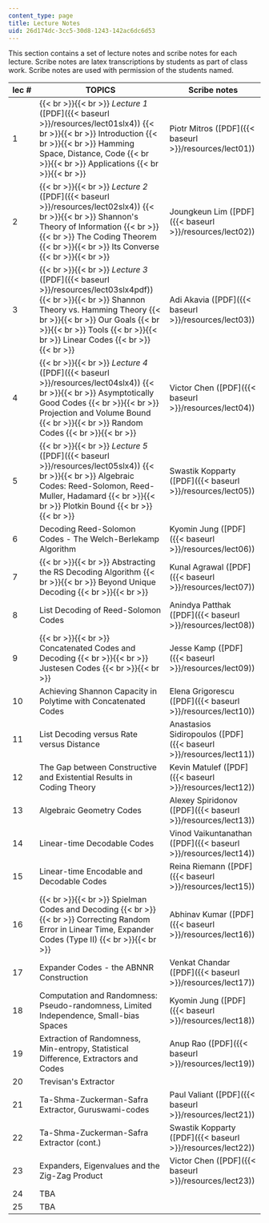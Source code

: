 ```yaml
---
content_type: page
title: Lecture Notes
uid: 26d174dc-3cc5-30d8-1243-142ac6dc6d53
---
```


This section contains a set of lecture notes and scribe notes for each lecture. Scribe notes are latex transcriptions by students as part of class work. Scribe notes are used with permission of the students named.

| lec # | TOPICS | Scribe notes |
| --- | --- | --- |
| 1 |  {{< br >}}{{< br >}} _Lecture 1_ ([PDF]({{< baseurl >}}/resources/lect01slx4)) {{< br >}}{{< br >}} Introduction {{< br >}}{{< br >}} Hamming Space, Distance, Code {{< br >}}{{< br >}} Applications {{< br >}}{{< br >}}  | Piotr Mitros ([PDF]({{< baseurl >}}/resources/lect01)) |
| 2 |  {{< br >}}{{< br >}} _Lecture 2_ ([PDF]({{< baseurl >}}/resources/lect02slx4)) {{< br >}}{{< br >}} Shannon's Theory of Information {{< br >}}{{< br >}} The Coding Theorem {{< br >}}{{< br >}} Its Converse {{< br >}}{{< br >}}  | Joungkeun Lim ([PDF]({{< baseurl >}}/resources/lect02)) |
| 3 |  {{< br >}}{{< br >}} _Lecture 3_ ([PDF]({{< baseurl >}}/resources/lect03slx4pdf)) {{< br >}}{{< br >}} Shannon Theory vs. Hamming Theory {{< br >}}{{< br >}} Our Goals {{< br >}}{{< br >}} Tools {{< br >}}{{< br >}} Linear Codes {{< br >}}{{< br >}}  | Adi Akavia ([PDF]({{< baseurl >}}/resources/lect03)) |
| 4 |  {{< br >}}{{< br >}} _Lecture 4_ ([PDF]({{< baseurl >}}/resources/lect04slx4)) {{< br >}}{{< br >}} Asymptotically Good Codes {{< br >}}{{< br >}} Projection and Volume Bound {{< br >}}{{< br >}} Random Codes {{< br >}}{{< br >}}  | Victor Chen ([PDF]({{< baseurl >}}/resources/lect04)) |
| 5 |  {{< br >}}{{< br >}} _Lecture 5_ ([PDF]({{< baseurl >}}/resources/lect05slx4)) {{< br >}}{{< br >}} Algebraic Codes: Reed-Solomon, Reed-Muller, Hadamard {{< br >}}{{< br >}} Plotkin Bound {{< br >}}{{< br >}}  | Swastik Kopparty ([PDF]({{< baseurl >}}/resources/lect05)) |
| 6 | Decoding Reed-Solomon Codes - The Welch-Berlekamp Algorithm | Kyomin Jung ([PDF]({{< baseurl >}}/resources/lect06)) |
| 7 |  {{< br >}}{{< br >}} Abstracting the RS Decoding Algorithm {{< br >}}{{< br >}} Beyond Unique Decoding {{< br >}}{{< br >}}  | Kunal Agrawal ([PDF]({{< baseurl >}}/resources/lect07)) |
| 8 | List Decoding of Reed-Solomon Codes | Anindya Patthak ([PDF]({{< baseurl >}}/resources/lect08)) |
| 9 |  {{< br >}}{{< br >}} Concatenated Codes and Decoding {{< br >}}{{< br >}} Justesen Codes {{< br >}}{{< br >}}  | Jesse Kamp ([PDF]({{< baseurl >}}/resources/lect09)) |
| 10 | Achieving Shannon Capacity in Polytime with Concatenated Codes | Elena Grigorescu ([PDF]({{< baseurl >}}/resources/lect10)) |
| 11 | List Decoding versus Rate versus Distance | Anastasios Sidiropoulos ([PDF]({{< baseurl >}}/resources/lect11)) |
| 12 | The Gap between Constructive and Existential Results in Coding Theory | Kevin Matulef ([PDF]({{< baseurl >}}/resources/lect12)) |
| 13 | Algebraic Geometry Codes | Alexey Spiridonov ([PDF]({{< baseurl >}}/resources/lect13)) |
| 14 | Linear-time Decodable Codes | Vinod Vaikuntanathan ([PDF]({{< baseurl >}}/resources/lect14)) |
| 15 | Linear-time Encodable and Decodable Codes | Reina Riemann ([PDF]({{< baseurl >}}/resources/lect15)) |
| 16 |  {{< br >}}{{< br >}} Spielman Codes and Decoding {{< br >}}{{< br >}} Correcting Random Error in Linear Time, Expander Codes (Type II) {{< br >}}{{< br >}}  | Abhinav Kumar ([PDF]({{< baseurl >}}/resources/lect16)) |
| 17 | Expander Codes - the ABNNR Construction | Venkat Chandar ([PDF]({{< baseurl >}}/resources/lect17)) |
| 18 | Computation and Randomness: Pseudo-randomness, Limited Independence, Small-bias Spaces | Kyomin Jung ([PDF]({{< baseurl >}}/resources/lect18)) |
| 19 | Extraction of Randomness, Min-entropy, Statistical Difference, Extractors and Codes | Anup Rao ([PDF]({{< baseurl >}}/resources/lect19)) |
| 20 | Trevisan's Extractor | &nbsp; |
| 21 | Ta-Shma-Zuckerman-Safra Extractor, Guruswami-codes | Paul Valiant ([PDF]({{< baseurl >}}/resources/lect21)) |
| 22 | Ta-Shma-Zuckerman-Safra Extractor (cont.) | Swastik Kopparty ([PDF]({{< baseurl >}}/resources/lect22)) |
| 23 | Expanders, Eigenvalues and the Zig-Zag Product | Victor Chen ([PDF]({{< baseurl >}}/resources/lect23)) |
| 24 | TBA | &nbsp; |
| 25 | TBA |